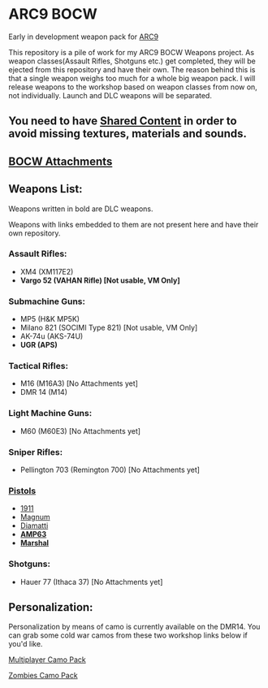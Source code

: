 # ARC9 BOCW

Early in development weapon pack for [ARC9](https://github.com/HaodongMo/ARC-9)

This repository is a pile of work for my ARC9 BOCW Weapons project. As weapon classes(Assault Rifles, Shotguns etc.) get completed, they will be ejected from this repository and have their own. The reason behind this is that a single weapon weighs too much for a whole big weapon pack. I will release weapons to the workshop based on weapon classes from now on, not individually. Launch and DLC weapons will be separated.

## You need to have [Shared Content](https://github.com/multinettt/ARC-9_BOCW_Shared_Content) in order to avoid missing textures, materials and sounds.

## [BOCW Attachments](https://github.com/multinettt/ARC-9_BOCW_Attachments)

## Weapons List:
Weapons written in bold are DLC weapons.

Weapons with links embedded to them are not present here and have their own repository.

### Assault Rifles:

- XM4 (XM117E2)
- **Vargo 52 (VAHAN Rifle)       [Not usable, VM Only]**

### Submachine Guns:

- MP5        (H&K MP5K)
- Milano 821 (SOCIMI Type 821) [Not usable, VM Only]
- AK-74u     (AKS-74U)
- **UGR        (APS)**

### Tactical Rifles:

- M16        (M16A3)           [No Attachments yet]
- DMR 14     (M14)

### Light Machine Guns:

- M60        (M60E3)           [No Attachments yet]

### Sniper Rifles:

- Pellington 703 (Remington 700) [No Attachments yet]

### [Pistols](https://github.com/multinettt/ARC-9_BOCW_Pistols)
- [1911](https://github.com/multinettt/ARC-9_BOCW_Pistols)
- [Magnum](https://github.com/multinettt/ARC-9_BOCW_Pistols)
- [Diamatti](https://github.com/multinettt/ARC-9_BOCW_Pistols)
- [**AMP63**](https://github.com/multinettt/ARC-9_BOCW_PistolsDLC)
- [**Marshal**](https://github.com/multinettt/ARC-9_BOCW_PistolsDLC)

### Shotguns:

- Hauer 77 (Ithaca 37)        [No Attachments yet]

## Personalization:

Personalization by means of camo is currently available on the DMR14. You can grab some cold war camos from these two workshop links below if you'd like.

[Multiplayer Camo Pack](https://steamcommunity.com/sharedfiles/filedetails/?id=2989163938)

[Zombies Camo Pack](https://steamcommunity.com/sharedfiles/filedetails/?id=2989231579)
